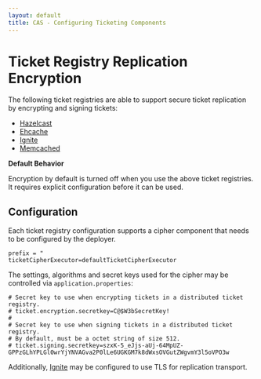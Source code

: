 ```yaml
---
layout: default
title: CAS - Configuring Ticketing Components
---
```


# Ticket Registry Replication Encryption
The following ticket registries are able to support secure ticket replication
by encrypting and signing tickets:

* [Hazelcast](Hazelcast-Ticket-Registry.html)
* [Ehcache](Ehcache-Ticket-Registry.html)
* [Ignite](Ignite-Ticket-Registry.html)
* [Memcached](Memcached-Ticket-Registry.html)

<div class="alert alert-info"><strong>Default Behavior</strong><p>Encryption by default is turned off
when you use the above ticket registries. It requires explicit configuration before it can be used.</p></div>

## Configuration

Each ticket registry configuration supports a cipher component that needs to be configured by the deployer. 

```properties
prefix = "
ticketCipherExecutor=defaultTicketCipherExecutor
```

The settings, algorithms and secret keys used for the cipher may be controlled via `application.properties`:

```properties
# Secret key to use when encrypting tickets in a distributed ticket registry.
# ticket.encryption.secretkey=C@$W3bSecretKey!
#
# Secret key to use when signing tickets in a distributed ticket registry.
# By default, must be a octet string of size 512.
# ticket.signing.secretkey=szxK-5_eJjs-aUj-64MpUZ-GPPzGLhYPLGl0wrYjYNVAGva2P0lLe6UGKGM7k8dWxsOVGutZWgvmY3l5oVPO3w
```

Additionally, [Ignite](Ignite-Ticket-Registry.html) may be configured to use TLS for replication transport.
